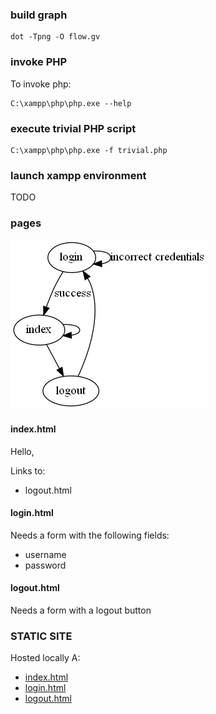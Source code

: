 ### build graph

```
dot -Tpng -O flow.gv
```

### invoke PHP

To invoke php:

```
C:\xampp\php\php.exe --help
```

### execute trivial PHP script

```
C:\xampp\php\php.exe -f trivial.php
```

### launch xampp environment

TODO

### pages

![flow.gv.png](flow.gv.png)

#### index.html

Hello, <username>

Links to:
* logout.html

#### login.html

Needs a form with the following fields:

* username
* password

#### logout.html

Needs a form with a logout button

### STATIC SITE

Hosted locally A:
* [index.html](index.html)
* [login.html](login.html)
* [logout.html](logout.html)
